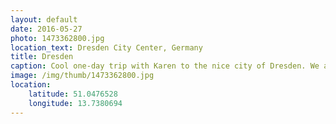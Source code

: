 ```yaml
---
layout: default
date: 2016-05-27
photo: 1473362800.jpg
location_text: Dresden City Center, Germany
title: Dresden
caption: Cool one-day trip with Karen to the nice city of Dresden. We arrived in the morning, she left in the afternoon back to Berlin. I stayed for an ACDC concert!
image: /img/thumb/1473362800.jpg
location:
    latitude: 51.0476528
    longitude: 13.7380694
---
```

